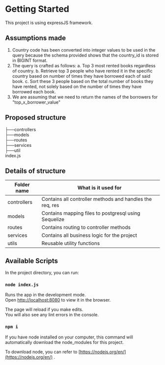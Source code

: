 # Getting Started

This project is using expressJS framework.

## Assumptions made

1. Country code has been converted into integer values to be used in the query because the schema provided shows that the country_id is stored in BIGINT format.
2. The query is crafted as follows:
  a. Top 3 most rented books regardless of country.
  b. Retrieve top 3 people who have rented it in the specific country based on number of times they have borrowed each of said book.
  c. Sort these 3 people based on the total number of books they have rented, not solely based on the number of times they have borrowed each book.
3. We are assuming that we need to return the names of the borrowers for "top_x_borrower_value"

## Proposed structure
├──controllers<br/>
├──models<br/>
├──routes<br/>
├──services<br/>
├──util<br/>
index.js<br/>

## Details of structure
| Folder name  | What is it used for |
| ------------- | ------------- |
| controllers  | Contains all controller methods and handles the req, res |
| models  | Contains mapping files to postgresql using Sequelize |
| routes  | Contains routing to controller methods |
| services  | Contains all business logic for the project |
| utils  | Reusable utility functions |

## Available Scripts

In the project directory, you can run:

### `node index.js`

Runs the app in the development mode.\
Open [http://localhost:8080](http://localhost:8080) to view it in the browser.

The page will reload if you make edits.\
You will also see any lint errors in the console.

### `npm i`

If you have node installed on your computer, this command will automatically download the node_modules for this project.

To download node, you can refer to [https://nodejs.org/en/](https://nodejs.org/en/) .
